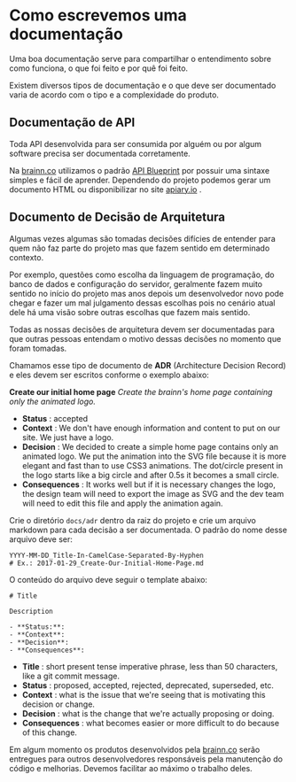 # Como escrevemos uma documentação

Uma boa documentação serve para compartilhar o entendimento sobre como funciona, o que foi feito e por quê foi feito.

Existem diversos tipos de documentação e o que deve ser documentado varia de acordo com o tipo e a complexidade do produto. 

## Documentação de API

Toda API desenvolvida para ser consumida por alguém ou por algum software precisa ser documentada corretamente.

Na [brainn.co](http://brainn.co) utilizamos o padrão [API Blueprint](https://apiblueprint.org/) por possuir uma sintaxe simples e fácil de aprender. Dependendo do projeto podemos gerar um documento HTML ou disponibilizar no site [apiary.io](http://apiary.io) .

## Documento de Decisão de Arquitetura

Algumas vezes algumas são tomadas decisões difícies de entender para quem não faz parte do projeto mas que fazem sentido em determinado contexto.

Por exemplo, questões como escolha da linguagem de programação, do banco de dados e configuração do servidor, geralmente fazem muito sentido no início do projeto mas anos depois um desenvolvedor novo pode chegar e fazer um mal julgamento dessas escolhas pois no cenário atual dele há uma visão sobre outras escolhas que fazem mais sentido.

Todas as nossas decisões de arquitetura devem ser documentadas para que outras pessoas entendam o motivo dessas decisões no momento que foram tomadas.

Chamamos esse tipo de documento de **ADR** (Architecture Decision Record) e eles devem ser escritos conforme o exemplo abaixo:

 **Create our initial home page** 
 _Create the brainn's home page containing only the animated logo._ 

- **Status** : accepted
- **Context** : We don't have enough information and content to put on our site. We just have a logo.
- **Decision** : We decided to create a simple home page contains only an animated logo. We put the animation into the SVG file because it is more elegant and fast than to use CSS3 animations. The dot/circle present in the logo starts like a big circle and after 0.5s it becomes a small circle.
- **Consequences** : It works well but if it is necessary changes the logo, the design team will need to export the image as SVG and the dev team will need to edit this file and apply the animation again.

Crie o diretório `docs/adr` dentro da raiz do projeto e crie um arquivo markdown para cada decisão a ser documentada. O padrão do nome desse arquivo deve ser:

    YYYY-MM-DD_Title-In-CamelCase-Separated-By-Hyphen
    # Ex.: 2017-01-29_Create-Our-Initial-Home-Page.md

O conteúdo do arquivo deve seguir o template abaixo:

    # Title
    
    Description
    
    - **Status:**:
    - **Context**:
    - **Decision**:
    - **Consequences**:

- **Title** : short present tense imperative phrase, less than 50 characters, like a git commit message.
- **Status** : proposed, accepted, rejected, deprecated, superseded, etc.
- **Context** : what is the issue that we're seeing that is motivating this decision or change.
- **Decision** : what is the change that we're actually proposing or doing.
- **Consequences** : what becomes easier or more difficult to do because of this change.

Em algum momento os produtos desenvolvidos pela [brainn.co](http://brainn.co) serão entregues para outros desenvolvedores responsáveis pela manutenção do código e melhorias. Devemos facilitar ao máximo o trabalho deles.